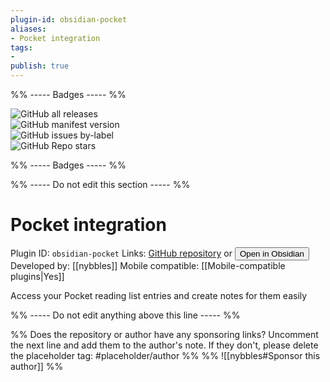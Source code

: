 ```yaml
---
plugin-id: obsidian-pocket
aliases:
- Pocket integration
tags: 
- 
publish: true
---
```


%% ----- Badges ----- %%

![GitHub all releases](https://img.shields.io/github/downloads/nybbles/obsidian-pocket/total?color=573E7A&logo=github&style=for-the-badge)   
![GitHub manifest version](https://img.shields.io/github/manifest-json/v/nybbles/obsidian-pocket?color=573E7A&logo=github&style=for-the-badge)   
![GitHub issues by-label](https://img.shields.io/github/issues/nybbles/obsidian-pocket/help%20wanted?color=573E7A&logo=github&style=for-the-badge)   
![GitHub Repo stars](https://img.shields.io/github/stars/nybbles/obsidian-pocket?color=573E7A&logo=github&style=for-the-badge)

%% ----- Badges ----- %%

%% ----- Do not edit this section ----- %%

# Pocket integration

Plugin ID: `obsidian-pocket`
Links: [GitHub repository](https://github.com/nybbles/obsidian-pocket) or [<button id=HH>Open in Obsidian</button>](obsidian://goto-plugin?id=obsidian-pocket)
Developed by: [[nybbles]]
Mobile compatible: [[Mobile-compatible plugins|Yes]]

Access your Pocket reading list entries and create notes for them easily

%% ----- Do not edit anything above this line ----- %% 

%% Does the repository or author have any sponsoring links? Uncomment the next line and add them to the author's note. If they don't, please delete the placeholder tag: #placeholder/author %%
%% ![[nybbles#Sponsor this author]] %%
